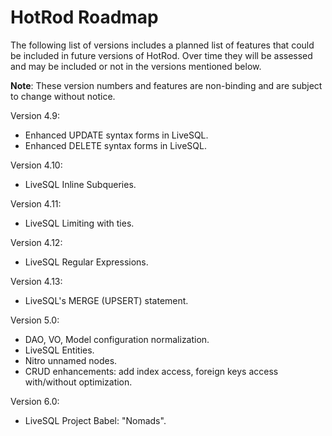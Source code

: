 # HotRod Roadmap

The following list of versions includes a planned list of features that could be included in future
versions of HotRod. Over time they will be assessed and may be included or not in the versions
mentioned below.

**Note**: These version numbers and features are non-binding and are subject to change without notice.

Version 4.9:

- Enhanced UPDATE syntax forms in LiveSQL.
- Enhanced DELETE syntax forms in LiveSQL.

Version 4.10:

- LiveSQL Inline Subqueries.

Version 4.11:

- LiveSQL Limiting with ties.

Version 4.12:

- LiveSQL Regular Expressions.

Version 4.13:

- LiveSQL's MERGE (UPSERT) statement.


Version 5.0:

- DAO, VO, Model configuration normalization.
- LiveSQL Entities.
- Nitro unnamed nodes.
- CRUD enhancements: add index access, foreign keys access with/without optimization.

Version 6.0:

- LiveSQL Project Babel: "Nomads".

